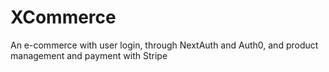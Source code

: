 # XCommerce
An e-commerce with user login, through NextAuth and Auth0, and product management and payment with Stripe

